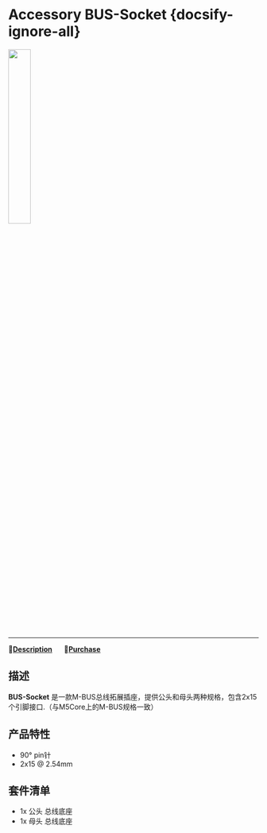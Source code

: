 # Accessory BUS-Socket {docsify-ignore-all}

<img src="assets/img/product_pics/accessory/bus_socket/acs_bus_socket_01.jpg" width="30%" height="30%">

***

:memo:**[Description](#Description)**&nbsp;&nbsp;&nbsp;&nbsp;&nbsp;&nbsp;🛒**[Purchase](https://www.aliexpress.com/store/product/M5Stack-Official-Stock-Offer-2x15-Pin-Headers-Socket-2-54mm-Male-Female-4-Pair-Connector-for/3226069_32840923472.html?spm=2114.12010615.8148356.71.6156228amNLalH)**

## 描述

**BUS-Socket** 是一款M-BUS总线拓展插座，提供公头和母头两种规格，包含2x15个引脚接口.（与M5Core上的M-BUS规格一致）

## 产品特性

- 90° pin针
- 2x15 @ 2.54mm

## 套件清单

- 1x 公头 总线底座
- 1x 母头 总线底座